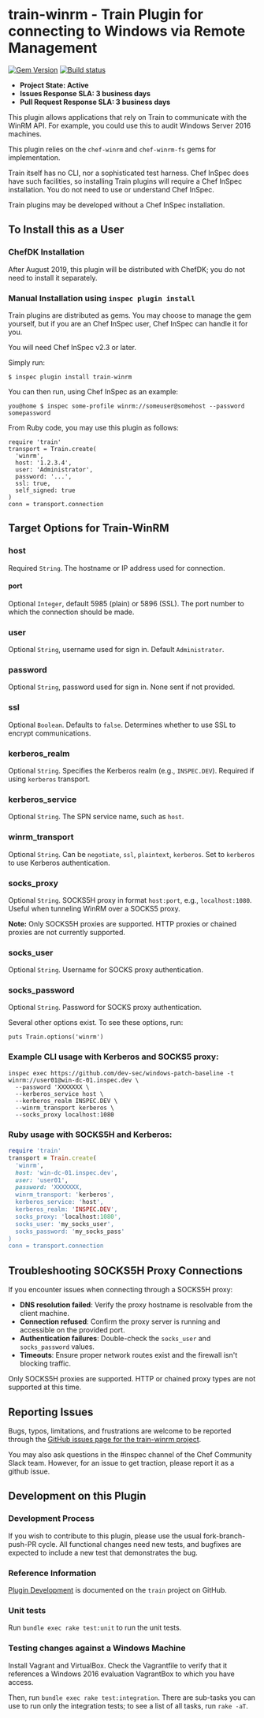 # train-winrm - Train Plugin for connecting to Windows via Remote Management

[![Gem Version](https://badge.fury.io/rb/train-winrm.svg)](https://badge.fury.io/rb/train-winrm)
[![Build status](https://badge.buildkite.com/f293066ffe281ec41dc14fe941a2bafbdfa8110c0cd4024c88.svg?branch=master)](https://buildkite.com/chef-oss/inspec-train-winrm-master-verify)

* **Project State: Active**
* **Issues Response SLA: 3 business days**
* **Pull Request Response SLA: 3 business days**

This plugin allows applications that rely on Train to communicate with the WinRM API.  For example, you could use this to audit Windows Server 2016 machines.

This plugin relies on the `chef-winrm` and `chef-winrm-fs` gems for implementation.

Train itself has no CLI, nor a sophisticated test harness.  Chef InSpec does have such facilities, so installing Train plugins will require a Chef InSpec installation.  You do not need to use or understand Chef InSpec.

Train plugins may be developed without a Chef InSpec installation.

## To Install this as a User

### ChefDK Installation

After August 2019, this plugin will be distributed with ChefDK; you do not need to install it separately.

### Manual Installation using `inspec plugin install`

Train plugins are distributed as gems.  You may choose to manage the gem yourself, but if you are an Chef InSpec user, Chef InSpec can handle it for you.

You will need Chef InSpec v2.3 or later.

Simply run:

```
$ inspec plugin install train-winrm
```

You can then run, using Chef InSpec as an example:

```
you@home $ inspec some-profile winrm://someuser@somehost --password somepassword
```

From Ruby code, you may use this plugin as follows:
```
require 'train'
transport = Train.create(
  'winrm',
  host: '1.2.3.4',
  user: 'Administrator',
  password: '...',
  ssl: true,
  self_signed: true
)
conn = transport.connection
```

## Target Options for Train-WinRM

### host

Required `String`. The hostname or IP address used for connection.

#### port

Optional `Integer`, default 5985 (plain) or 5896 (SSL). The port number to which the connection should be made.

### user

Optional `String`, username used for sign in.  Default `Administrator`.

### password

Optional `String`, password used for sign in. None sent if not provided.

### ssl

Optional `Boolean`. Defaults to `false`. Determines whether to use SSL to encrypt communications.

### kerberos_realm

Optional `String`. Specifies the Kerberos realm (e.g., `INSPEC.DEV`). Required if using `kerberos` transport.

### kerberos_service

Optional `String`. The SPN service name, such as `host`.

### winrm_transport

Optional `String`. Can be `negotiate`, `ssl`, `plaintext`, `kerberos`. Set to `kerberos` to use Kerberos authentication.

### socks_proxy

Optional `String`. SOCKS5H proxy in format `host:port`, e.g., `localhost:1080`. Useful when tunneling WinRM over a SOCKS5 proxy.

**Note:** Only SOCKS5H proxies are supported. HTTP proxies or chained proxies are not currently supported.

### socks_user

Optional `String`. Username for SOCKS proxy authentication.

### socks_password

Optional `String`. Password for SOCKS proxy authentication.

Several other options exist. To see these options, run:

```
puts Train.options('winrm')
```

### Example CLI usage with Kerberos and SOCKS5 proxy:

```shell
inspec exec https://github.com/dev-sec/windows-patch-baseline -t winrm://user01@win-dc-01.inspec.dev \
  --password 'XXXXXXX \
  --kerberos_service host \
  --kerberos_realm INSPEC.DEV \
  --winrm_transport kerberos \
  --socks_proxy localhost:1080
```

### Ruby usage with SOCKS5H and Kerberos:

```ruby
require 'train'
transport = Train.create(
  'winrm',
  host: 'win-dc-01.inspec.dev',
  user: 'user01',
  password: 'XXXXXXX,
  winrm_transport: 'kerberos',
  kerberos_service: 'host',
  kerberos_realm: 'INSPEC.DEV',
  socks_proxy: 'localhost:1080',
  socks_user: 'my_socks_user',
  socks_password: 'my_socks_pass'
)
conn = transport.connection
```

## Troubleshooting SOCKS5H Proxy Connections

If you encounter issues when connecting through a SOCKS5H proxy:

- **DNS resolution failed**: Verify the proxy hostname is resolvable from the client machine.
- **Connection refused**: Confirm the proxy server is running and accessible on the provided port.
- **Authentication failures**: Double-check the `socks_user` and `socks_password` values.
- **Timeouts**: Ensure proper network routes exist and the firewall isn't blocking traffic.

Only SOCKS5H proxies are supported. HTTP or chained proxy types are not supported at this time.

## Reporting Issues

Bugs, typos, limitations, and frustrations are welcome to be reported through the [GitHub issues page for the train-winrm project](https://github.com/inspec/train-winrm/issues).

You may also ask questions in the #inspec channel of the Chef Community Slack team.  However, for an issue to get traction, please report it as a github issue.

## Development on this Plugin

### Development Process

If you wish to contribute to this plugin, please use the usual fork-branch-push-PR cycle.  All functional changes need new tests, and bugfixes are expected to include a new test that demonstrates the bug.

### Reference Information

[Plugin Development](https://github.com/inspec/train/blob/master/docs/dev/plugins.md) is documented on the `train` project on GitHub.

### Unit tests

Run `bundle exec rake test:unit` to run the unit tests.

### Testing changes against a Windows Machine

Install Vagrant and VirtualBox. Check the Vagrantfile to verify that it references a Windows 2016 evaluation VagrantBox to which you have access.

Then, run `bundle exec rake test:integration`. There are sub-tasks you can use to run only the integration tests; to see a list of all tasks, run `rake -aT`.

